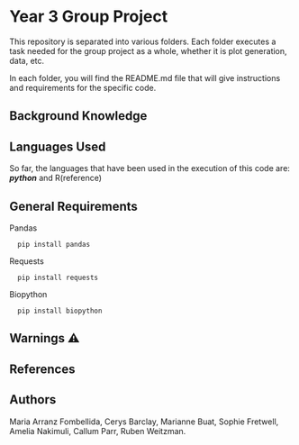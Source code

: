 # Year 3 Group Project
This repository is separated into various folders. Each folder executes a task needed for the group project as a whole, whether it is plot generation, data, etc.

In each folder, you will find the README.md file that will give instructions and requirements for the specific code.

## Background Knowledge

## Languages Used

So far, the languages that have been used in the execution of this code are: ***python*** and R(reference)

## General Requirements
Pandas
```
  pip install pandas
```
Requests
```
  pip install requests
```
Biopython
```
  pip install biopython
```

## Warnings :warning:

## References

## Authors
Maria Arranz Fombellida, Cerys Barclay, Marianne Buat, Sophie Fretwell, Amelia Nakimuli, Callum Parr, Ruben Weitzman.
